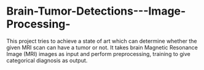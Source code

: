 # Brain-Tumor-Detections---Image-Processing-
This project tries to achieve a state of art which can determine whether the given MRI scan can have a tumor or not. It takes brain Magnetic Resonance Image (MRI) images as input and perform preprocessing, training to give categorical diagnosis as output.
